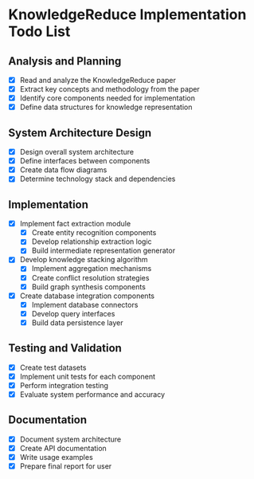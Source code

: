 # KnowledgeReduce Implementation Todo List

## Analysis and Planning
- [x] Read and analyze the KnowledgeReduce paper
- [x] Extract key concepts and methodology from the paper
- [x] Identify core components needed for implementation
- [x] Define data structures for knowledge representation

## System Architecture Design
- [x] Design overall system architecture
- [x] Define interfaces between components
- [x] Create data flow diagrams
- [x] Determine technology stack and dependencies

## Implementation
- [x] Implement fact extraction module
  - [x] Create entity recognition components
  - [x] Develop relationship extraction logic
  - [x] Build intermediate representation generator
- [x] Develop knowledge stacking algorithm
  - [x] Implement aggregation mechanisms
  - [x] Create conflict resolution strategies
  - [x] Build graph synthesis components
- [x] Create database integration components
  - [x] Implement database connectors
  - [x] Develop query interfaces
  - [x] Build data persistence layer

## Testing and Validation
- [x] Create test datasets
- [x] Implement unit tests for each component
- [x] Perform integration testing
- [x] Evaluate system performance and accuracy

## Documentation
- [x] Document system architecture
- [x] Create API documentation
- [x] Write usage examples
- [x] Prepare final report for user
